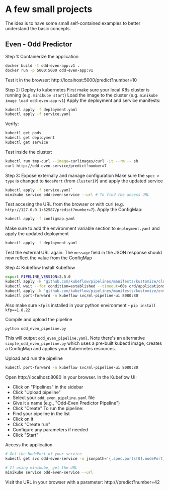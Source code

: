 # A few small projects

The idea is to have some small self-contained examples to better understand the basic concepts.

## Even - Odd Predictor

Step 1: Containerize the application
```bash
docker build -t odd-even-app:v1 .
docker run -p 5000:5000 odd-even-app:v1
```
Test it in the browser: http://localhost:5000/predict?number=10

Step 2: Deploy to kubernetes
First make sure your local K8s cluster is running (e.g. `minikube start`)
Load the image to the cluster (e.g. `minikube image load odd-even-app:v1`)
Apply the deployment and service manifests:
```bash
kubectl apply -f deployment.yaml
kubectl apply -f service.yaml
```
Verify:
```bash
kubectl get pods
kubectl get deployment
kubectl get service
```
Test inside the cluster:
```bash
kubectl run tmp-curl --image=curlimages/curl -it --rm -- sh
curl http://odd-even-service/predict?number=7
```

Step 3: Expose externally and manage configuration
Make sure the `spec > type` is changed to `NodePort` (from `ClusterIP`) and apply the updated service
```bash
kubectl apply -f service.yaml`
minikube service odd-even-service --url # To find the access URL
```
Test accesing the URL from the browser or with curl (e.g. `http://127.0.0.1:52587/predict?number=7`).
Apply the ConfigMap:
```bash
kubectl apply -f configmap.yaml
```
Make sure to add the environment variable section to `deployment.yaml` and apply the updated deployment
```bash
kubectl apply -f deployment.yaml
```
Test the external URL again. The `message` field in the JSON response should now reflect the value from the ConfigMap

Step 4: Kubeflow
Install Kubeflow
```bash
export PIPELINE_VERSION=2.5.0
kubectl apply -k "github.com/kubeflow/pipelines/manifests/kustomize/cluster-scoped-resources?ref=$PIPELINE_VERSION"
kubectl wait --for condition=established --timeout=60s crd/applications.app.k8s.io
kubectl apply -k "github.com/kubeflow/pipelines/manifests/kustomize/env/dev?ref=$PIPELINE_VERSION"
kubectl port-forward -n kubeflow svc/ml-pipeline-ui 8080:80
```
Also make sure `kfp` is installed in your python environment - `pip install kfp==1.8.22`
 
 Compile and upload the pipeline
 ```bash
 python odd_even_pipeline.py
 ```
 This will output `odd_even_pipeline.yaml`. Note there's an alternative `simple_odd_even_pipeline.py` which uses a pre-built kubectl image, creates a ConfigMap and applies your Kubernetes resources.

 Upload and run the pipeline
 ```bash
kubectl port-forward -n kubeflow svc/ml-pipeline-ui 8080:80
 ```
Open http://localhost:8080 in your browser. In the Kubeflow UI:
- Click on "Pipelines" in the sidebar
- Click "Upload pipeline"
- Select your `odd_even_pipeline.yaml` file
- Give it a name (e.g., "Odd-Even Predictor Pipeline")
- Click "Create"
To run the pipeline:
- Find your pipeline in the list
- Click on it
- Click "Create run"
- Configure any parameters if needed
- Click "Start"

Access the application
```bash
# Get the NodePort of your service
kubectl get svc odd-even-service -o jsonpath='{.spec.ports[0].nodePort}'

# If using minikube, get the URL
minikube service odd-even-service --url
```
Visit the URL in your browser with a parameter: http://<URL>/predict?number=42
